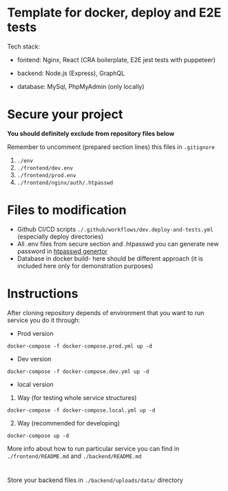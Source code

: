 # Template for docker, deploy and E2E tests

Tech stack:
- fontend: Nginx, React (CRA boilerplate, E2E jest tests with puppeteer)

- backend: Node.js (Express), GraphQL

- database: MySql, PhpMyAdmin (only locally)

# Secure your project

**You should definitely exclude from repository files below**

Remember to uncomment (prepared section lines) this files in `.gitignore`
1. `./env`
2. `./frontend/dev.env`
3. `./frontend/prod.env`
4. `./frontend/nginx/auth/.htpasswd`

# Files to modification
* Github CI/CD scripts `./.github/workflows/dev.deploy-and-tests.yml` (especially deploy directories)
* All .env files from secure section and .htpasswd you can generate new password in 
[htpasswd genertor](http://aspirine.org/htpasswd_en.html)
* Database in docker build- here should be different approach (it is included here only for demonstration purposes)

# Instructions

After cloning repository depends of environment that you want to run service you do it through:

* Prod version
```
docker-compose -f docker-compose.prod.yml up -d
```
* Dev version
```
docker-compose -f docker-compose.dev.yml up -d
```
* local version

1. Way (for testing whole service structures)
```
docker-compose -f docker-compose.local.yml up -d
```
2. Way (recommended for developing)
```
docker-compose up -d
```
More info about how to run particular service you can find in `./frontend/README.md` and `./backend/README.md`

# 
Store your backend files in `./backend/uploads/data/` directory